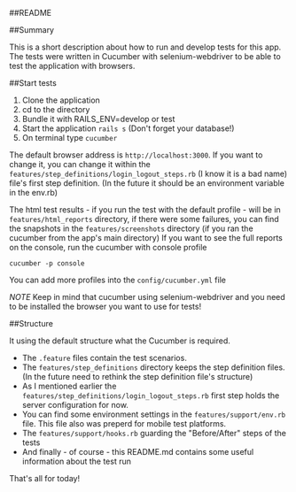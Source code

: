 ##README

##Summary

This is a short description about how to run and develop tests for this app.
The tests were written in Cucumber with selenium-webdriver to be able to test the application with browsers.

##Start tests

1. Clone the application
2. cd to the directory
3. Bundle it with RAILS_ENV=develop or test
4. Start the application `rails s` (Don't forget your database!)
5. On terminal type `cucumber`

The default browser address is `http://localhost:3000`. If you want to change it, you can change it within the `features/step_definitions/login_logout_steps.rb` (I know it is a bad name) file's first step definition. (In the future it should be an environment variable in the env.rb)

The html test results - if you run the test with the default profile - will be in `features/html_reports` directory, if there were some failures, you can find the snapshots in the `features/screenshots` directory (if you ran the cucumber from the app's main directory)
If you want to see the full reports on the console, run the cucumber with console profile
```
cucumber -p console
```

You can add more profiles into the `config/cucumber.yml` file

*NOTE* Keep in mind that cucumber using selenium-webdriver and you need to be installed the browser you want to use for tests!

##Structure

It using the default structure what the Cucumber is required. 

* The `.feature` files contain the test scenarios.
* The `features/step_definitions` directory keeps the step definition files. (In the future need to rethink the step definition file's structure)
* As I mentioned earlier the `features/step_definitions/login_logout_steps.rb` first step holds the server configuration for now.
* You can find some environment settings in the `features/support/env.rb` file. This file also was preperd for mobile test platforms.
* The `features/support/hooks.rb` guarding the "Before/After" steps of the tests
* And finally - of course - this README.md contains some useful information about the test run

That's all for today!

